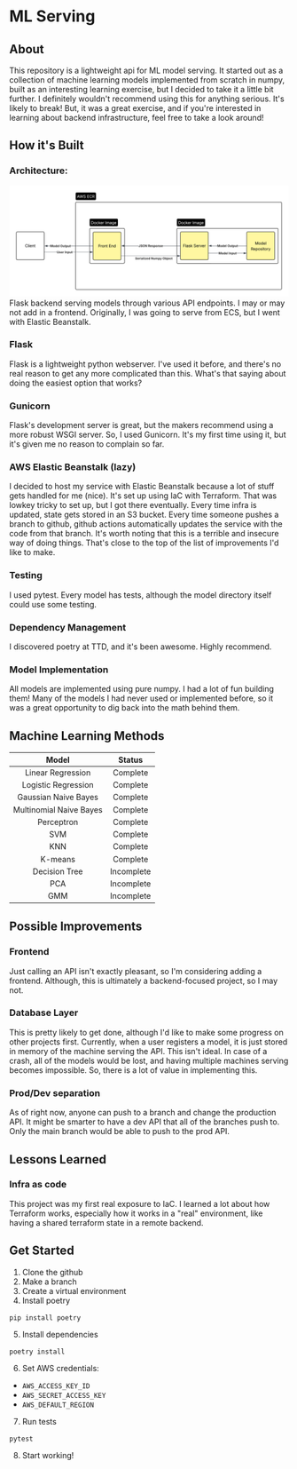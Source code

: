 # ML Serving

## About
This repository is a lightweight api for ML model serving. It started out as
a collection of machine learning models implemented from scratch in numpy, built
as an interesting learning exercise, but I decided to take it a little bit further.
I definitely wouldn't recommend using this for anything serious. It's likely to
break! But, it was a great exercise, and if you're interested in learning about
backend infrastructure, feel free to take a look around!

## How it's Built

### Architecture:
![Diagram](MLServingDiagram.png)
Flask backend serving models through various API endpoints. I may or may not
add in a frontend. Originally, I was going to serve from ECS, but I went with
Elastic Beanstalk.

### Flask
Flask is a lightweight python webserver. I've used it before, and there's no
real reason to get any more complicated than this. What's that saying about
doing the easiest option that works?

### Gunicorn
Flask's development server is great, but the makers recommend using a more
robust WSGI server. So, I used Gunicorn. It's my first time using it, but it's
given me no reason to complain so far.

### AWS Elastic Beanstalk (lazy)
I decided to host my service with Elastic Beanstalk because a lot of stuff gets
handled for me (nice). It's set up using IaC with Terraform. That was lowkey
tricky to set up, but I got there eventually. Every time infra is updated,
state gets stored in an S3 bucket. Every time someone pushes a branch to github,
github actions automatically updates the service with the code from that branch.
It's worth noting that this is a terrible and insecure way of doing things.
That's close to the top of the list of improvements I'd like to make.

### Testing
I used pytest. Every model has tests, although the model directory itself 
could use some testing.

### Dependency Management
I discovered poetry at TTD, and it's been awesome. Highly recommend.

### Model Implementation
All models are implemented using pure numpy. I had a lot of fun building them!
Many of the models I had never used or implemented before, so it was a great
opportunity to dig back into the math behind them.

## Machine Learning Methods

| Model                   | Status     |
| :---------------------: | :--------: |
| Linear Regression       | Complete   |
| Logistic Regression     | Complete   |
| Gaussian Naive Bayes    | Complete   |
| Multinomial Naive Bayes | Complete   |
| Perceptron              | Complete   |
| SVM                     | Complete   |
| KNN                     | Complete   |
| K-means                 | Complete   |
| Decision Tree           | Incomplete |
| PCA                     | Incomplete |
| GMM                     | Incomplete |

## Possible Improvements

### Frontend
Just calling an API isn't exactly pleasant, so I'm considering adding a frontend.
Although, this is ultimately a backend-focused project, so I may not.

### Database Layer
This is pretty likely to get done, although I'd like to make some progress on
other projects first. Currently, when a user registers a model, it is just
stored in memory of the machine serving the API. This isn't ideal. In case
of a crash, all of the models would be lost, and having multiple machines
serving becomes impossible. So, there is a lot of value in implementing this.

### Prod/Dev separation
As of right now, anyone can push to a branch and change the production API.
It might be smarter to have a dev API that all of the branches push to. Only the
main branch would be able to push to the prod API.

## Lessons Learned

### Infra as code
This project was my first real exposure to IaC. I learned a lot about how
Terraform works, especially how it works in a "real" environment, like having
a shared terraform state in a remote backend.

## Get Started

1. Clone the github
2. Make a branch
3. Create a virtual environment
4. Install poetry
```
pip install poetry
```
5. Install dependencies
```
poetry install
```
6. Set AWS credentials:
- ```AWS_ACCESS_KEY_ID```
- ```AWS_SECRET_ACCESS_KEY```
- ```AWS_DEFAULT_REGION```
7. Run tests
```
pytest
```
8. Start working!
